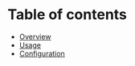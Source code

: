 # Table of contents

* [Overview](README.md)
* [Usage](usage.md)
* [Configuration](configuration.md)
